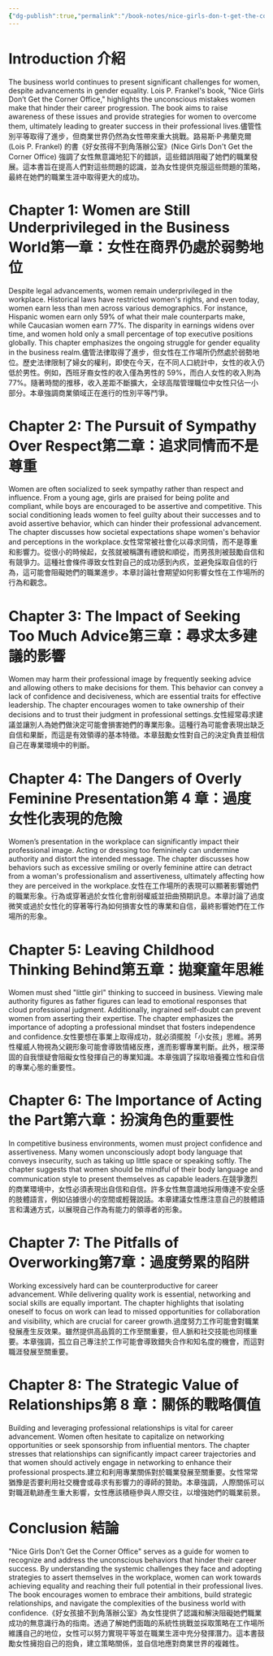 ```yaml
---
{"dg-publish":true,"permalink":"/book-notes/nice-girls-don-t-get-the-corner-office/","dgPassFrontmatter":true}
---
```


# Introduction 介紹

The business world continues to present significant challenges for women, despite advancements in gender equality. Lois P. Frankel's book, "Nice Girls Don’t Get the Corner Office," highlights the unconscious mistakes women make that hinder their career progression. The book aims to raise awareness of these issues and provide strategies for women to overcome them, ultimately leading to greater success in their professional lives.儘管性別平等取得了進步，但商業世界仍然為女性帶來重大挑戰。路易斯·P·弗蘭克爾(Lois P. Frankel) 的書《好女孩得不到角落辦公室》(Nice Girls Don't Get the Corner Office) 強調了女性無意識地犯下的錯誤，這些錯誤阻礙了她們的職業發展。這本書旨在提高人們對這些問題的認識，並為女性提供克服這些問題的策略，最終在她們的職業生涯中取得更大的成功。

# Chapter 1: Women are Still Underprivileged in the Business World第一章：女性在商界仍處於弱勢地位

Despite legal advancements, women remain underprivileged in the workplace. Historical laws have restricted women's rights, and even today, women earn less than men across various demographics. For instance, Hispanic women earn only 59% of what their male counterparts make, while Caucasian women earn 77%. The disparity in earnings widens over time, and women hold only a small percentage of top executive positions globally. This chapter emphasizes the ongoing struggle for gender equality in the business realm.儘管法律取得了進步，但女性在工作場所仍然處於弱勢地位。歷史法律限制了婦女的權利，即使在今天，在不同人口統計中，女性的收入仍低於男性。例如，西班牙裔女性的收入僅為男性的 59%，而白人女性的收入則為 77%。隨著時間的推移，收入差距不斷擴大，全球高階管理職位中女性只佔一小部分。本章強調商業領域正在進行的性別平等鬥爭。

# Chapter 2: The Pursuit of Sympathy Over Respect第二章：追求同情而不是尊重

Women are often socialized to seek sympathy rather than respect and influence. From a young age, girls are praised for being polite and compliant, while boys are encouraged to be assertive and competitive. This social conditioning leads women to feel guilty about their successes and to avoid assertive behavior, which can hinder their professional advancement. The chapter discusses how societal expectations shape women's behavior and perceptions in the workplace.女性常常被社會化以尋求同情，而不是尊重和影響力。從很小的時候起，女孩就被稱讚有禮貌和順從，而男孩則被鼓勵自信和有競爭力。這種社會條件導致女性對自己的成功感到內疚，並避免採取自信的行為，這可能會阻礙她們的職業進步。本章討論社會期望如何影響女性在工作場所的行為和觀念。

# Chapter 3: The Impact of Seeking Too Much Advice第三章：尋求太多建議的影響

Women may harm their professional image by frequently seeking advice and allowing others to make decisions for them. This behavior can convey a lack of confidence and decisiveness, which are essential traits for effective leadership. The chapter encourages women to take ownership of their decisions and to trust their judgment in professional settings.女性經常尋求建議並讓別人為她們做決定可能會損害她們的專業形象。這種行為可能會表現出缺乏自信和果斷，而這是有效領導的基本特徵。本章鼓勵女性對自己的決定負責並相信自己在專業環境中的判斷。

# Chapter 4: The Dangers of Overly Feminine Presentation第 4 章：過度女性化表現的危險

Women’s presentation in the workplace can significantly impact their professional image. Acting or dressing too femininely can undermine authority and distort the intended message. The chapter discusses how behaviors such as excessive smiling or overly feminine attire can detract from a woman's professionalism and assertiveness, ultimately affecting how they are perceived in the workplace.女性在工作場所的表現可以顯著影響她們的職業形象。行為或穿著過於女性化會削弱權威並扭曲預期訊息。本章討論了過度微笑或過於女性化的穿著等行為如何損害女性的專業和自信，最終影響她們在工作場所的形象。

# Chapter 5: Leaving Childhood Thinking Behind第五章：拋棄童年思維

Women must shed "little girl" thinking to succeed in business. Viewing male authority figures as father figures can lead to emotional responses that cloud professional judgment. Additionally, ingrained self-doubt can prevent women from asserting their expertise. The chapter emphasizes the importance of adopting a professional mindset that fosters independence and confidence.女性要想在事業上取得成功，就必須擺脫「小女孩」思維。將男性權威人物視為父親形象可能會導致情緒反應，進而影響專業判斷。此外，根深蒂固的自我懷疑會阻礙女性發揮自己的專業知識。本章強調了採取培養獨立性和自信的專業心態的重要性。

# Chapter 6: The Importance of Acting the Part第六章：扮演角色的重要性

In competitive business environments, women must project confidence and assertiveness. Many women unconsciously adopt body language that conveys insecurity, such as taking up little space or speaking softly. The chapter suggests that women should be mindful of their body language and communication style to present themselves as capable leaders.在競爭激烈的商業環境中，女性必須表現出自信和自信。許多女性無意識地採用傳達不安全感的肢體語言，例如佔據很小的空間或輕聲說話。本章建議女性應注意自己的肢體語言和溝通方式，以展現自己作為有能力的領導者的形象。

# Chapter 7: The Pitfalls of Overworking第7章：過度勞累的陷阱

Working excessively hard can be counterproductive for career advancement. While delivering quality work is essential, networking and social skills are equally important. The chapter highlights that isolating oneself to focus on work can lead to missed opportunities for collaboration and visibility, which are crucial for career growth.過度努力工作可能會對職業發展產生反效果。雖然提供高品質的工作至關重要，但人脈和社交技能也同樣重要。本章強調，孤立自己專注於工作可能會導致錯失合作和知名度的機會，而這對職涯發展至關重要。

# Chapter 8: The Strategic Value of Relationships第 8 章：關係的戰略價值

Building and leveraging professional relationships is vital for career advancement. Women often hesitate to capitalize on networking opportunities or seek sponsorship from influential mentors. The chapter stresses that relationships can significantly impact career trajectories and that women should actively engage in networking to enhance their professional prospects.建立和利用專業關係對於職業發展至關重要。女性常常猶豫是否要利用社交機會或尋求有影響力的導師的贊助。本章強調，人際關係可以對職涯軌跡產生重大影響，女性應該積極參與人際交往，以增強她們的職業前景。

# Conclusion 結論

"Nice Girls Don’t Get the Corner Office" serves as a guide for women to recognize and address the unconscious behaviors that hinder their career success. By understanding the systemic challenges they face and adopting strategies to assert themselves in the workplace, women can work towards achieving equality and reaching their full potential in their professional lives. The book encourages women to embrace their ambitions, build strategic relationships, and navigate the complexities of the business world with confidence.《好女孩搶不到角落辦公室》為女性提供了認識和解決阻礙她們職業成功的無意識行為的指南。透過了解她們面臨的系統性挑戰並採取策略在工作場所維護自己的地位，女性可以努力實現平等並在職業生涯中充分發揮潛力。這本書鼓勵女性擁抱自己的抱負，建立策略關係，並自信地應對商業世界的複雜性。